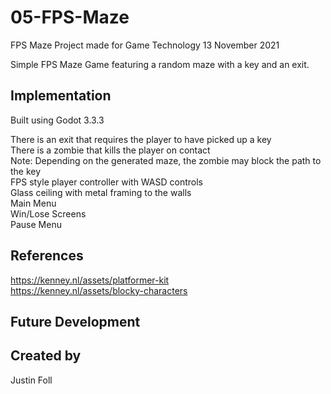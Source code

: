 # 05-FPS-Maze
FPS Maze Project made for Game Technology 13 November 2021

Simple FPS Maze Game featuring a random maze with a key and an exit.

## Implementation
Built using Godot 3.3.3

There is an exit that requires the player to have picked up a key  
There is a zombie that kills the player on contact  
     Note: Depending on the generated maze, the zombie may block the path to the key  
FPS style player controller with WASD controls  
Glass ceiling with metal framing to the walls  
Main Menu  
Win/Lose Screens  
Pause Menu  

## References

https://kenney.nl/assets/platformer-kit  
https://kenney.nl/assets/blocky-characters  


## Future Development

## Created by
Justin Foll
